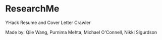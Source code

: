# ResearchMe
YHack Resume and Cover Letter Crawler

Made by: Qile Wang, Purnima Mehta, Michael O'Connell, Nikki Sigurdson
